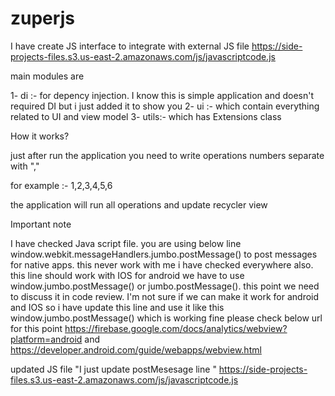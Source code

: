 # zuperjs


I have create JS interface to integrate with external JS file https://side-projects-files.s3.us-east-2.amazonaws.com/js/javascriptcode.js

main modules are 

1- di :- for depency injection. I know this is simple application and doesn't required DI but i just added it to show you
2- ui :- which contain everything related to UI and view model
3- utils:- which has Extensions class


How it works?

just after run the application you need to write operations numbers separate with ","

for example :- 1,2,3,4,5,6

the application will run all operations and update recycler view 



Important note

I have checked Java script file. you are using below line
window.webkit.messageHandlers.jumbo.postMessage() to post messages for native apps. this never work with me i have checked everywhere also. this line should work with IOS
for android we have to use  window.jumbo.postMessage() or jumbo.postMessage(). this point we need to discuss it in code review. I'm not sure if we can make it work for android and IOS
so i have update this line and use it like this window.jumbo.postMessage() which is working fine
please check below url for this point
https://firebase.google.com/docs/analytics/webview?platform=android
and 
https://developer.android.com/guide/webapps/webview.html


updated JS file "I just update postMesesage line "
https://side-projects-files.s3.us-east-2.amazonaws.com/js/javascriptcode.js

